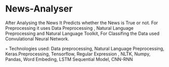 # News-Analyser
After Analysing the News It Predicts whether the News is True or not. For Preprocessing it uses Data
Preprocessing , Natural Language Preprocessing and Natural Language Toolkit, For Classifing the Data used
Convulational Neural Network.

◦ Technologies used: Data preprocessing, Natural Language Preprocessing, Keras.Preprocessing,
Tensorflow, Regular Expression , NLTK, Numpy, Pandas, Word Embeding, LSTM Sequential
Model, CNN-RNN
